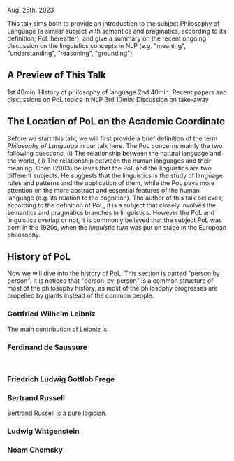 Aug. 25th. 2023

This talk aims both to provide an introduction to the subject Philosophy of Language (a similar subject with semantics and pragmatics, according to its definition; PoL hereafter), and give a summary on the recent ongoing discussion on the linguistics concepts in NLP (e.g. "meaning", "understanding", "reasoning", "grounding").
## A Preview of This Talk
1st 40min: History of philosophy of language
2nd 40min: Recent papers and discussions on PoL topics in NLP
3rd 10min: Discussion on take-away
## The Location of PoL on the Academic Coordinate
Before we start this talk, we will first provide a brief definition of the term *Philosophy of Language* in our talk here. The PoL concerns mainly the two following questions, (i) The relationship between the natural language and the world, (ii) The relationship between the human languages and their meaning. Chen (2003) believes that the PoL and the linguistics are two different subjects. He suggests that the linguistics is the study of language rules and patterns and the application of them, while the PoL pays more attention on the more abstract and essential features of the human language (e.g. its relation to the cognition). The author of this talk believes, according to the definition of PoL, it is a subject that closely involves the semantics and pragmatics branches in linguistics. However the PoL and linguistics overlap or not, it is commonly believed that the subject PoL was born in the 1920s, when the *linguistic turn* was put on stage in the European philosophy. 
## History of PoL 
Now we will dive into the history of PoL. This section is parted "person by person". It is noticed that "person-by-person" is a common structure of most of the philosophy history, as most of the philosophy progresses are propelled by giants instead of the common people.
### Gottfried Wilhelm Leibniz
The main contribution of Leibniz is 


### Ferdinand de Saussure


```Text

```

```Text

```




### Friedrich Ludwig Gottlob Frege


### Bertrand Russell
Bertrand Russell is a pure logician. 



### Ludwig Wittgenstein



### Noam Chomsky

